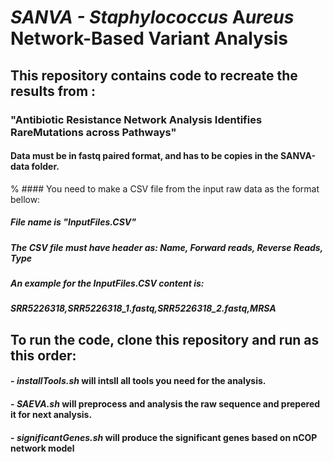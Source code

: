 # **SANVA - **S***taphylococcus* **A***ureus* **N**etwork-Based **V**ariant **A**nalysis 
##  This repository contains code to recreate the results from :
###  "Antibiotic Resistance Network Analysis Identifies RareMutations across Pathways"

#### Data must be in fastq paired format, and has to be copies in the SANVA-data folder.
% #### You need to make a CSV file from the input raw data as the format bellow:
##### File name is "InputFiles.CSV"
##### The CSV file must have header as: Name, Forward reads, Reverse Reads, Type
##### An example for the InputFiles.CSV content is:
##### SRR5226318,SRR5226318_1.fastq,SRR5226318_2.fastq,MRSA

## To run the code, clone this repository and run as this order:
 ####   - *installTools.sh* will intsll all tools you need for the analysis.
 ####   - *SAEVA.sh* will preprocess and analysis the raw sequence and prepered it for next analysis.
 ####   - *significantGenes.sh* will produce the significant genes based on nCOP network model

